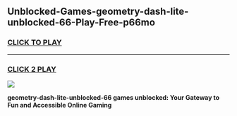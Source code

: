 
## Unblocked-Games-geometry-dash-lite-unblocked-66-Play-Free-p66mo
<h3>
<a href="https://premium76.site?title=geometry-dash-lite-unblocked-66&ref=18A1">CLICK TO PLAY</a></h3>
<hr>

<h3>
<a href="https://premium76.site?title=geometry-dash-lite-unblocked-66&ref=18A1">CLICK 2 PLAY</a>
  
</h3>

<a href="https://premium76.site?title=geometry-dash-lite-unblocked-66&ref=18A1"><img src="https://clearcache.store/games.png"></a>


**geometry-dash-lite-unblocked-66 games unblocked: Your Gateway to Fun and Accessible Online Gaming**

